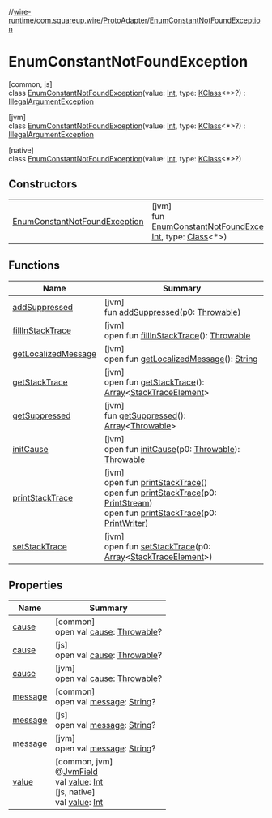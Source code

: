 //[wire-runtime](../../../../index.md)/[com.squareup.wire](../../index.md)/[ProtoAdapter](../index.md)/[EnumConstantNotFoundException](index.md)

# EnumConstantNotFoundException

[common, js]\
class [EnumConstantNotFoundException](index.md)(value: [Int](https://kotlinlang.org/api/latest/jvm/stdlib/kotlin/-int/index.html), type: [KClass](https://kotlinlang.org/api/latest/jvm/stdlib/kotlin.reflect/-k-class/index.html)&lt;*&gt;?) : [IllegalArgumentException](https://kotlinlang.org/api/latest/jvm/stdlib/kotlin/-illegal-argument-exception/index.html)

[jvm]\
class [EnumConstantNotFoundException](index.md)(value: [Int](https://kotlinlang.org/api/latest/jvm/stdlib/kotlin/-int/index.html), type: [KClass](https://kotlinlang.org/api/latest/jvm/stdlib/kotlin.reflect/-k-class/index.html)&lt;*&gt;?) : [IllegalArgumentException](https://docs.oracle.com/javase/8/docs/api/java/lang/IllegalArgumentException.html)

[native]\
class [EnumConstantNotFoundException](index.md)(value: [Int](https://kotlinlang.org/api/latest/jvm/stdlib/kotlin/-int/index.html), type: [KClass](https://kotlinlang.org/api/latest/jvm/stdlib/kotlin.reflect/-k-class/index.html)&lt;*&gt;?)

## Constructors

| | |
|---|---|
| [EnumConstantNotFoundException](-enum-constant-not-found-exception.md) | [jvm]<br>fun [EnumConstantNotFoundException](-enum-constant-not-found-exception.md)(value: [Int](https://kotlinlang.org/api/latest/jvm/stdlib/kotlin/-int/index.html), type: [Class](https://docs.oracle.com/javase/8/docs/api/java/lang/Class.html)&lt;*&gt;) |

## Functions

| Name | Summary |
|---|---|
| [addSuppressed](index.md#282858770%2FFunctions%2F1823866683) | [jvm]<br>fun [addSuppressed](index.md#282858770%2FFunctions%2F1823866683)(p0: [Throwable](https://kotlinlang.org/api/latest/jvm/stdlib/kotlin/-throwable/index.html)) |
| [fillInStackTrace](index.md#-1102069925%2FFunctions%2F1823866683) | [jvm]<br>open fun [fillInStackTrace](index.md#-1102069925%2FFunctions%2F1823866683)(): [Throwable](https://kotlinlang.org/api/latest/jvm/stdlib/kotlin/-throwable/index.html) |
| [getLocalizedMessage](index.md#1043865560%2FFunctions%2F1823866683) | [jvm]<br>open fun [getLocalizedMessage](index.md#1043865560%2FFunctions%2F1823866683)(): [String](https://kotlinlang.org/api/latest/jvm/stdlib/kotlin/-string/index.html) |
| [getStackTrace](index.md#2050903719%2FFunctions%2F1823866683) | [jvm]<br>open fun [getStackTrace](index.md#2050903719%2FFunctions%2F1823866683)(): [Array](https://kotlinlang.org/api/latest/jvm/stdlib/kotlin/-array/index.html)&lt;[StackTraceElement](https://docs.oracle.com/javase/8/docs/api/java/lang/StackTraceElement.html)&gt; |
| [getSuppressed](index.md#672492560%2FFunctions%2F1823866683) | [jvm]<br>fun [getSuppressed](index.md#672492560%2FFunctions%2F1823866683)(): [Array](https://kotlinlang.org/api/latest/jvm/stdlib/kotlin/-array/index.html)&lt;[Throwable](https://kotlinlang.org/api/latest/jvm/stdlib/kotlin/-throwable/index.html)&gt; |
| [initCause](index.md#-418225042%2FFunctions%2F1823866683) | [jvm]<br>open fun [initCause](index.md#-418225042%2FFunctions%2F1823866683)(p0: [Throwable](https://kotlinlang.org/api/latest/jvm/stdlib/kotlin/-throwable/index.html)): [Throwable](https://kotlinlang.org/api/latest/jvm/stdlib/kotlin/-throwable/index.html) |
| [printStackTrace](index.md#-1769529168%2FFunctions%2F1823866683) | [jvm]<br>open fun [printStackTrace](index.md#-1769529168%2FFunctions%2F1823866683)()<br>open fun [printStackTrace](index.md#1841853697%2FFunctions%2F1823866683)(p0: [PrintStream](https://docs.oracle.com/javase/8/docs/api/java/io/PrintStream.html))<br>open fun [printStackTrace](index.md#1175535278%2FFunctions%2F1823866683)(p0: [PrintWriter](https://docs.oracle.com/javase/8/docs/api/java/io/PrintWriter.html)) |
| [setStackTrace](index.md#2135801318%2FFunctions%2F1823866683) | [jvm]<br>open fun [setStackTrace](index.md#2135801318%2FFunctions%2F1823866683)(p0: [Array](https://kotlinlang.org/api/latest/jvm/stdlib/kotlin/-array/index.html)&lt;[StackTraceElement](https://docs.oracle.com/javase/8/docs/api/java/lang/StackTraceElement.html)&gt;) |

## Properties

| Name | Summary |
|---|---|
| [cause](index.md#-654012527%2FProperties%2F-1082500773) | [common]<br>open val [cause](index.md#-654012527%2FProperties%2F-1082500773): [Throwable](https://kotlinlang.org/api/latest/jvm/stdlib/kotlin/-throwable/index.html)? |
| [cause](index.md#-654012527%2FProperties%2F-1733684867) | [js]<br>open val [cause](index.md#-654012527%2FProperties%2F-1733684867): [Throwable](https://kotlinlang.org/api/latest/jvm/stdlib/kotlin/-throwable/index.html)? |
| [cause](index.md#-654012527%2FProperties%2F1823866683) | [jvm]<br>open val [cause](index.md#-654012527%2FProperties%2F1823866683): [Throwable](https://kotlinlang.org/api/latest/jvm/stdlib/kotlin/-throwable/index.html)? |
| [message](index.md#1824300659%2FProperties%2F-1082500773) | [common]<br>open val [message](index.md#1824300659%2FProperties%2F-1082500773): [String](https://kotlinlang.org/api/latest/jvm/stdlib/kotlin/-string/index.html)? |
| [message](index.md#1824300659%2FProperties%2F-1733684867) | [js]<br>open val [message](index.md#1824300659%2FProperties%2F-1733684867): [String](https://kotlinlang.org/api/latest/jvm/stdlib/kotlin/-string/index.html)? |
| [message](index.md#1824300659%2FProperties%2F1823866683) | [jvm]<br>open val [message](index.md#1824300659%2FProperties%2F1823866683): [String](https://kotlinlang.org/api/latest/jvm/stdlib/kotlin/-string/index.html)? |
| [value](value.md) | [common, jvm]<br>@[JvmField](https://kotlinlang.org/api/latest/jvm/stdlib/kotlin.jvm/-jvm-field/index.html)<br>val [value](value.md): [Int](https://kotlinlang.org/api/latest/jvm/stdlib/kotlin/-int/index.html)<br>[js, native]<br>val [value](value.md): [Int](https://kotlinlang.org/api/latest/jvm/stdlib/kotlin/-int/index.html) |
